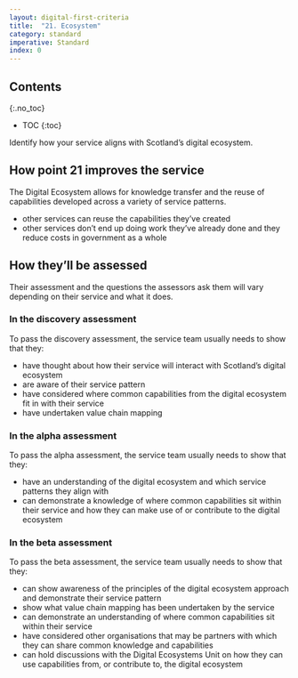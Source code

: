 ```yaml
---
layout: digital-first-criteria
title:  "21. Ecosystem"
category: standard
imperative: Standard
index: 0
---
```


## Contents
{:.no_toc}
* TOC
{:toc}
<!--TOC max3-->

Identify how your service aligns with Scotland’s digital ecosystem.

## How point 21 improves the service

The Digital Ecosystem allows for knowledge transfer and the reuse of capabilities developed across a variety of service patterns.

* other services can reuse the capabilities they’ve created
* other services don’t end up doing work they’ve already done and they reduce costs in government as a whole

## How they’ll be assessed

Their assessment and the questions the assessors ask them will vary depending on their service and what it does.

### In the discovery assessment

To pass the discovery assessment, the service team usually needs to show that they:

* have thought about how their service will interact with Scotland’s digital ecosystem
* are aware of their service pattern
* have considered where common capabilities from the digital ecosystem fit in with their service
* have undertaken value chain mapping

### In the alpha assessment

To pass the alpha assessment, the service team usually needs to show that they:

* have an understanding of the digital ecosystem and which service patterns they align with
* can demonstrate a knowledge of where common capabilities sit within their service and how they can make use of or contribute to the digital ecosystem

### In the beta assessment

To pass the beta assessment, the service team usually needs to show that they:

* can show awareness of the principles of the digital ecosystem approach and demonstrate their service pattern
* show what value chain mapping has been undertaken by the service
* can demonstrate an understanding of where common capabilities sit within their service
* have considered other organisations that may be partners with which they can share common knowledge and capabilities
* can hold discussions with the Digital Ecosystems Unit on how they can use capabilities from, or contribute to, the digital ecosystem
